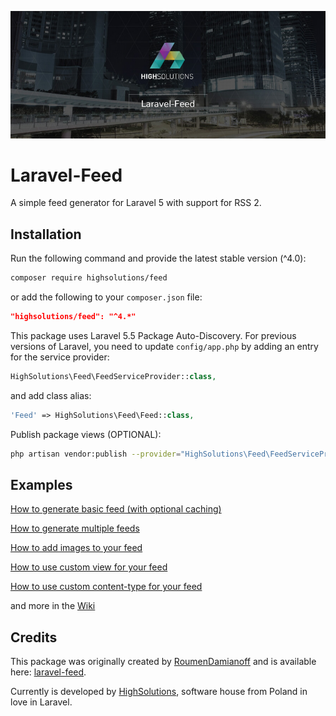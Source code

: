 ![Laravel-Feed by HighSolutions](https://raw.githubusercontent.com/highsolutions/laravel-feed/master/intro.jpg)

Laravel-Feed
==========================

A simple feed generator for Laravel 5 with support for RSS 2.

Installation
------------

Run the following command and provide the latest stable version (^4.0):

```bash
composer require highsolutions/feed
```

or add the following to your `composer.json` file:

```json
"highsolutions/feed": "^4.*"
```

This package uses Laravel 5.5 Package Auto-Discovery.
For previous versions of Laravel, you need to update `config/app.php` by adding an entry for the service provider:

```php
HighSolutions\Feed\FeedServiceProvider::class,
```

and add class alias:

```php
'Feed' => HighSolutions\Feed\Feed::class,
```

Publish package views (OPTIONAL):

```bash
php artisan vendor:publish --provider="HighSolutions\Feed\FeedServiceProvider"
```

Examples
------------

[How to generate basic feed (with optional caching)](https://github.com/RoumenDamianoff/laravel-feed/wiki/basic-feed)

[How to generate multiple feeds](https://github.com/RoumenDamianoff/laravel-feed/wiki/multiple-feeds)

[How to add images to your feed](https://github.com/RoumenDamianoff/laravel-feed/wiki/How-to-add-images-to-your-feed)

[How to use custom view for your feed](https://github.com/RoumenDamianoff/laravel-feed/wiki/How-to-use-custom-view)

[How to use custom content-type for your feed](https://github.com/RoumenDamianoff/laravel-feed/wiki/How-to-use-custom-content-type)

and more in the [Wiki](https://github.com/RoumenDamianoff/laravel-feed/wiki)

Credits
------------

This package was originally created by [RoumenDamianoff](http://github.com/RoumenDamianoff) and is available here: [laravel-feed](https://github.com/RoumenDamianoff/laravel-feed).

Currently is developed by [HighSolutions](https://highsolutions.org), software house from Poland in love in Laravel.
